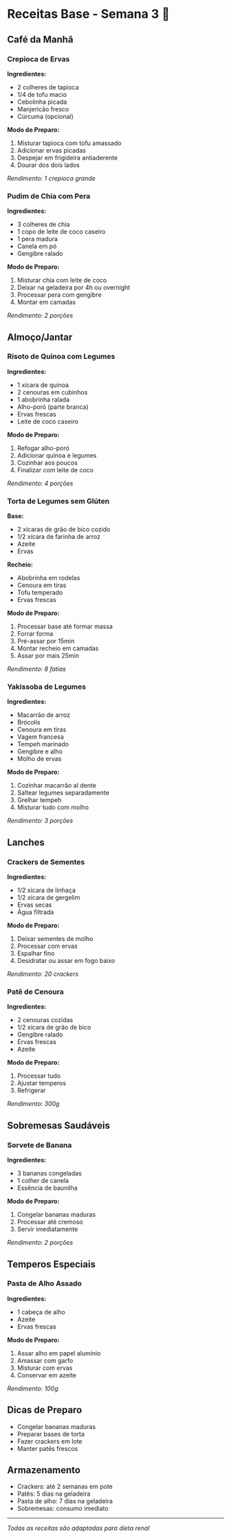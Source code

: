 # Receitas Base - Semana 3 🥗

## Café da Manhã

### Crepioca de Ervas
**Ingredientes:**
- 2 colheres de tapioca
- 1/4 de tofu macio
- Cebolinha picada
- Manjericão fresco
- Cúrcuma (opcional)

**Modo de Preparo:**
1. Misturar tapioca com tofu amassado
2. Adicionar ervas picadas
3. Despejar em frigideira antiaderente
4. Dourar dos dois lados

*Rendimento: 1 crepioca grande*

### Pudim de Chia com Pera
**Ingredientes:**
- 3 colheres de chia
- 1 copo de leite de coco caseiro
- 1 pera madura
- Canela em pó
- Gengibre ralado

**Modo de Preparo:**
1. Misturar chia com leite de coco
2. Deixar na geladeira por 4h ou overnight
3. Processar pera com gengibre
4. Montar em camadas

*Rendimento: 2 porções*

## Almoço/Jantar

### Risoto de Quinoa com Legumes
**Ingredientes:**
- 1 xícara de quinoa
- 2 cenouras em cubinhos
- 1 abobrinha ralada
- Alho-poró (parte branca)
- Ervas frescas
- Leite de coco caseiro

**Modo de Preparo:**
1. Refogar alho-poró
2. Adicionar quinoa e legumes
3. Cozinhar aos poucos
4. Finalizar com leite de coco

*Rendimento: 4 porções*

### Torta de Legumes sem Glúten
**Base:**
- 2 xícaras de grão de bico cozido
- 1/2 xícara de farinha de arroz
- Azeite
- Ervas

**Recheio:**
- Abobrinha em rodelas
- Cenoura em tiras
- Tofu temperado
- Ervas frescas

**Modo de Preparo:**
1. Processar base até formar massa
2. Forrar forma
3. Pré-assar por 15min
4. Montar recheio em camadas
5. Assar por mais 25min

*Rendimento: 8 fatias*

### Yakissoba de Legumes
**Ingredientes:**
- Macarrão de arroz
- Brócolis
- Cenoura em tiras
- Vagem francesa
- Tempeh marinado
- Gengibre e alho
- Molho de ervas

**Modo de Preparo:**
1. Cozinhar macarrão al dente
2. Saltear legumes separadamente
3. Grelhar tempeh
4. Misturar tudo com molho

*Rendimento: 3 porções*

## Lanches

### Crackers de Sementes
**Ingredientes:**
- 1/2 xícara de linhaça
- 1/2 xícara de gergelim
- Ervas secas
- Água filtrada

**Modo de Preparo:**
1. Deixar sementes de molho
2. Processar com ervas
3. Espalhar fino
4. Desidratar ou assar em fogo baixo

*Rendimento: 20 crackers*

### Patê de Cenoura
**Ingredientes:**
- 2 cenouras cozidas
- 1/2 xícara de grão de bico
- Gengibre ralado
- Ervas frescas
- Azeite

**Modo de Preparo:**
1. Processar tudo
2. Ajustar temperos
3. Refrigerar

*Rendimento: 300g*

## Sobremesas Saudáveis

### Sorvete de Banana
**Ingredientes:**
- 3 bananas congeladas
- 1 colher de canela
- Essência de baunilha

**Modo de Preparo:**
1. Congelar bananas maduras
2. Processar até cremoso
3. Servir imediatamente

*Rendimento: 2 porções*

## Temperos Especiais

### Pasta de Alho Assado
**Ingredientes:**
- 1 cabeça de alho
- Azeite
- Ervas frescas

**Modo de Preparo:**
1. Assar alho em papel alumínio
2. Amassar com garfo
3. Misturar com ervas
4. Conservar em azeite

*Rendimento: 100g*

## Dicas de Preparo
- Congelar bananas maduras
- Preparar bases de torta
- Fazer crackers em lote
- Manter patês frescos

## Armazenamento
- Crackers: até 2 semanas em pote
- Patês: 5 dias na geladeira
- Pasta de alho: 7 dias na geladeira
- Sobremesas: consumo imediato

---
*Todas as receitas são adaptadas para dieta renal* 